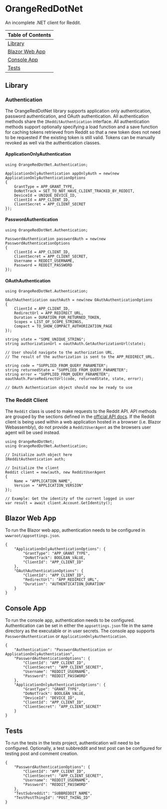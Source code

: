 # OrangeRedDotNet

An incomplete .NET client for Reddit.

| Table of Contents                 |
|:----------------------------------|
| [Library](#library)               |
| [Blazor Web App](#blazor-web-app) |
| [Console App](#console-app)       |
| [Tests](#tests)                   |

## Library

### Authentication

The OrangeRedDotNet library supports application only authentication, password authentication, and OAuth authentication. All authentication methods share the `IRedditAuthentication` interface. All authentication methods support optionally specifying a load function and a save function for caching tokens retrieved from Reddit so that a new token does not need to be requested if the existing token is still valid. Tokens can be manually revoked as well via the authentication classes.

#### ApplicationOnlyAuthentication

```
using OrangeRedDotNet.Authentication;

ApplicationOnlyAuthentication appOnlyAuth = new(new ApplicationOnlyAuthenticationOptions 
{
	GrantType = APP_GRANT_TYPE,
	DoNotTrack = SET_TO_NOT_HAVE_CLIENT_TRACKED_BY_REDDIT,
	DeviceId = UNIQUE_DEVICE_ID,
	ClientId = APP_CLIENT_ID,
	ClientSecret = APP_CLIENT_SECRET
});
```

#### PasswordAuthentication

```
using OrangeRedDotNet.Authentication;

PasswordAuthentication passwordAuth = new(new PasswordAuthenticationOptions
{
	ClientId = APP_CLIENT_ID,
	ClientSecret = APP_CLIENT_SECRET,
	Username = REDDIT_USERNAME,
	Password = REDDIT_PASSWORD
});
```

#### OAuthAuthentication

```
using OrangeRedDotNet.Authentication;

OAuthAuthentication oauthAuth = new(new OAuthAuthenticationOptions
{
	ClientId = APP_CLIENT_ID,
	RedirectUrl = APP_REDIRECT_URL,
	Duration = DURATION_FOR_RETURNED_TOKEN,
	Scopes = LIST_OF_SCOPE_STRINGS,
	Compact = TO_SHOW_COMPACT_AUTHORIZATION_PAGE
});

string state = "SOME_UNIQUE_STRING";
string authorizationUrl = oauthAuth.GetAuthorizationUrl(state);

// User should navigate to the authorization URL.
// The result of the authorization is sent to the APP_REDIRECT_URL.

string code = "SUPPLIED_FROM_QUERY_PARAMETER";
string returnedState = "SUPPLIED_FROM_QUERY_PARAMETER";
string error = "SUPPLIED_FROM_QUERY_PARAMETER";
oauthAuth.ParseRedirectUrl(code, returnedState, state, error);

// OAuth Authentication object should now be ready to use
```

### The Reddit Client

The `Reddit` class is used to make requests to the Reddit API. API methods are grouped by the sections defined in the [official API docs](https://www.reddit.com/dev/api). If the Reddit client is being used within a web application hosted in a browser (i.e. Blazor Webassembly), do not provide a `RedditUserAgent` as the browsers user agent will be used instead.

```
using OrangeRedDotNet;
using OrangeRedDotNet.Authentication;

// Initialize auth object here
IRedditAuthentication auth;

// Initialize the client
Reddit client = new(auth, new RedditUserAgent
{
	Name = "APPLICATION NAME",
	Version = "APPLICATION_VERSION"
});

// Example: Get the identity of the current logged in user
var result = await client.Account.GetIdentity();
```

## Blazor Web App

To run the Blazor web app, authentication needs to be configured in `wwwroot/appsettings.json`.

```
{
	"ApplicationOnlyAuthenticationOptions": {
		"GrantType": "APP_GRANT_TYPE",
		"DoNotTrack": BOOLEAN_VALUE,
		"ClientId": "APP_CLIENT_ID"
	},
	"OAuthAuthenticationOptions": {
		"ClientId": "APP_CLIENT_ID",
		"RedirectUrl": "APP_REDIRECT_URL",
		"Duration": "AUTHENTICATION_DURATION"
	}
}
```

## Console App

To run the console app, authentication needs to be configured. Authentication can be set in either the `appsettings.json` file in the same directory as the executable or in user secrets. The console app supports `PasswordAuthentication` or `ApplicationOnlyAuthentication`. 

```
{
	"Authentication": "PasswordAuthentication or ApplicationOnlyAuthentication",
	"PasswordAuthenticationOptions": {
		"ClientId": "APP_CLIENT_ID",
		"ClientSecret": "APP_CLIENT_SECRET",
		"Username": "REDDIT_USERNAME",
		"Password": "REDDIT_PASSWORD"
	},
	"ApplicationOnlyAuthenticationOptions": {
		"GrantType": "GRANT_TYPE",
		"DoNotTrack": BOOLEAN_VALUE,
		"DeviceId": "DEVICE_ID",
		"ClientId": "APP_CLIENT_ID",
		"ClientSecret": "APP_CLIENT_SECRET"
	}
}
```

## Tests

To run the tests in the tests project, authentication will need to be configured. Optionally, a test subbreddit and test post can be configured for testing post and comment creation.

```
{
	"PasswordAuthenticationOptions": {
		"ClientId": "APP_CLIENT_ID",
		"ClientSecret": "APP_CLIENT_SECRET",
		"Username": "REDDIT_USERNAME",
		"Password": "REDDIT_PASSWORD"
	},
	"TestSubreddit": "SUBBREDDIT_NAME",
	"TestPostThingId": "POST_THING_ID"
}
```

